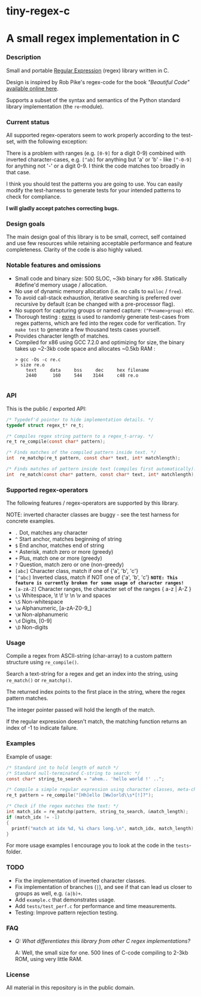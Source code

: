 # tiny-regex-c
# A small regex implementation in C
### Description
Small and portable [Regular Expression](https://en.wikipedia.org/wiki/Regular_expression) (regex) library written in C. 

Design is inspired by Rob Pike's regex-code for the book *"Beautiful Code"* [available online here](http://www.cs.princeton.edu/courses/archive/spr09/cos333/beautiful.html).

Supports a subset of the syntax and semantics of the Python standard library implementation (the `re`-module).

### Current status
All supported regex-operators seem to work properly according to the test-set, with the following exception:

There is a problem with ranges (e.g. `[0-9]` for a digit 0-9) combined with inverted character-cases, e.g. `[^ab]` for anything but 'a' or 'b' - like `[^-0-9]` for anything not '-' or a digit 0-9. I think the code matches too broadly in that case. 

I think you should test the patterns you are going to use. You can easily modify the test-harness to generate tests for your intended patterns to check for compliance.

**I will gladly accept patches correcting bugs.**

### Design goals
The main design goal of this library is to be small, correct, self contained and use few resources while retaining acceptable performance and feature completeness. Clarity of the code is also highly valued.

### Notable features and omissions
- Small code and binary size: 500 SLOC, ~3kb binary for x86. Statically #define'd memory usage / allocation.
- No use of dynamic memory allocation (i.e. no calls to `malloc` / `free`).
- To avoid call-stack exhaustion, iterative searching is preferred over recursive by default (can be changed with a pre-processor flag).
- No support for capturing groups or named capture: `(^P<name>group)` etc.
- Thorough testing : [exrex](https://github.com/asciimoo/exrex) is used to randomly generate test-cases from regex patterns, which are fed into the regex code for verification. Try `make test` to generate a few thousand tests cases yourself.
- Provides character length of matches.
- Compiled for x86 using GCC 7.2.0 and optimizing for size, the binary takes up ~2-3kb code space and allocates ~0.5kb RAM :
  ```
  > gcc -Os -c re.c
  > size re.o
      text     data     bss     dec     hex filename
      2440      160     544    3144     c48 re.o
      
  ```



### API
This is the public / exported API:
```C
/* Typedef'd pointer to hide implementation details. */
typedef struct regex_t* re_t;

/* Compiles regex string pattern to a regex_t-array. */
re_t re_compile(const char* pattern);

/* Finds matches of the compiled pattern inside text. */
int  re_matchp(re_t pattern, const char* text, int* matchlength);

/* Finds matches of pattern inside text (compiles first automatically). */
int  re_match(const char* pattern, const char* text, int* matchlength);
```

### Supported regex-operators
The following features / regex-operators are supported by this library.

NOTE: inverted character classes are buggy - see the test harness for concrete examples.


  -  `.`         Dot, matches any character
  -  `^`         Start anchor, matches beginning of string
  -  `$`         End anchor, matches end of string
  -  `*`         Asterisk, match zero or more (greedy)
  -  `+`         Plus, match one or more (greedy)
  -  `?`         Question, match zero or one (non-greedy)
  -  `[abc]`     Character class, match if one of {'a', 'b', 'c'}
  -  `[^abc]`   Inverted class, match if NOT one of {'a', 'b', 'c'}
  **`NOTE: This feature is currently broken for some usage of character ranges!`**
  -  `[a-zA-Z]` Character ranges, the character set of the ranges { a-z | A-Z }
  -  `\s`       Whitespace, \t \f \r \n \v and spaces
  -  `\S`       Non-whitespace
  -  `\w`       Alphanumeric, [a-zA-Z0-9_]
  -  `\W`       Non-alphanumeric
  -  `\d`       Digits, [0-9]
  -  `\D`       Non-digits

### Usage
Compile a regex from ASCII-string (char-array) to a custom pattern structure using `re_compile()`.

Search a text-string for a regex and get an index into the string, using `re_match()` or `re_matchp()`.

The returned index points to the first place in the string, where the regex pattern matches.

The integer pointer passed will hold the length of the match.

If the regular expression doesn't match, the matching function returns an index of -1 to indicate failure.

### Examples
Example of usage:
```C
/* Standard int to hold length of match */
/* Standard null-terminated C-string to search: */
const char* string_to_search = "ahem.. 'hello world !' ..";

/* Compile a simple regular expression using character classes, meta-char and greedy + non-greedy quantifiers: */
re_t pattern = re_compile("[Hh]ello [Ww]orld\\s*[!]?");

/* Check if the regex matches the text: */
int match_idx = re_matchp(pattern, string_to_search, &match_length);
if (match_idx != -1)
{
  printf("match at idx %d, %i chars long.\n", match_idx, match_length);
}
```

For more usage examples I encourage you to look at the code in the `tests`-folder.

### TODO
- Fix the implementation of inverted character classes.
- Fix implementation of branches (`|`), and see if that can lead us closer to groups as well, e.g. `(a|b)+`.
- Add `example.c` that demonstrates usage.
- Add `tests/test_perf.c` for performance and time measurements.
- Testing: Improve pattern rejection testing.

### FAQ
- *Q: What differentiates this library from other C regex implementations?*

  A: Well, the small size for one. 500 lines of C-code compiling to 2-3kb ROM, using very little RAM.

### License
All material in this repository is in the public domain.



 
